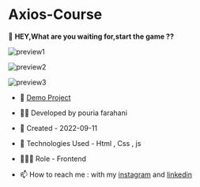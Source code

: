 # Axios-Course

🎰 **HEY,What are you waiting for,start the game ??**

![preview1](https://user-images.githubusercontent.com/109727844/189748966-08b6126a-03ce-4d30-aed9-b3fd25f76fa9.jpg)

![preview2](https://user-images.githubusercontent.com/109727844/189749596-4b1fe2b8-b083-4ded-a2cc-0908c2f85212.jpg)

![preview3](https://user-images.githubusercontent.com/109727844/189748313-642b54a3-ba3b-4703-b086-3ad412aedf7b.jpg)



- 🔗 [Demo Project](https://pouria-farahani-developer.github.io/PicGame/)

- 👨‍💻 Developed by pouria farahani

- 📆 Created - 2022-09-11

- 🤖 Technologies Used - Html , Css , js

- 🕵🏻‍♀️ Role - Frontend

- 📫 How to reach me : with my [instagram](https://www.instagram.com/pouria_farahani_developer) and [linkedin](https://www.linkedin.com/in/pouria-farahani-developer)


